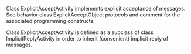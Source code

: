 Class ExplicitAcceptActivity implements explicit acceptance of messages.
See behavior class ExplicitAcceptObject protocols and comment for the associated programming constructs.

Class ExplicitAcceptActivity is defined as a subclass of class ImplicitReplyActivity in order to inherit (convenient) implicit reply of messages.
